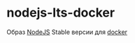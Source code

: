 # nodejs-lts-docker
Образ [NodeJS](https://nodejs.org/) Stable версии для [docker](https://docker.io)

